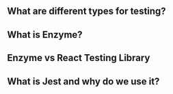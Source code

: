 ## What are different types for testing?
## What is Enzyme?
## Enzyme vs React Testing Library
## What is Jest and why do we use it?
